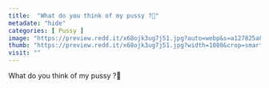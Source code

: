 ```yaml
---
title:  "What do you think of my pussy ?🤔"
metadate: "hide"
categories: [ Pussy ]
image: "https://preview.redd.it/x68ojk3ug7j51.jpg?auto=webp&s=a127825a8b9193370e4cc621eb3a144351a6a39d"
thumb: "https://preview.redd.it/x68ojk3ug7j51.jpg?width=1080&crop=smart&auto=webp&s=9f98f95d296aae83f47085f411b9dd0ca9ba67fb"
visit: ""
---
```

What do you think of my pussy ?🤔
